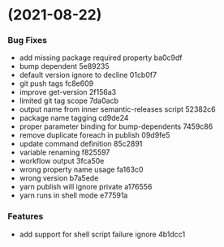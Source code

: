 #  (2021-08-22)


### Bug Fixes

* add missing package required property ba0c9df
* bump dependent 5e89235
* default version ignore to decline 01cb0f7
* git push tags fc8e609
* improve get-version 2f156a3
* limited git tag scope 7da0acb
* output name from inner semantic-releases script 52382c6
* package name tagging cd9de24
* proper parameter binding for bump-dependents 7459c86
* remove duplicate foreach in publish 09d9fe5
* update command definition 85c2891
* variable renaming f825597
* workflow output 3fca50e
* wrong property name usage fa163c0
* wrong version b7a5ede
* yarn publish will ignore private a176556
* yarn runs in shell mode e77591a


### Features

* add support for shell script failure ignore 4b1dcc1



